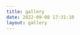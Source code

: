 ```yaml
---
title: gallery
date: 2022-09-08 17:31:10
layout: gallery
---
```

<style>  

/* 设置图片样式 */
img {
  border-radius: 10px; /* 添加圆角边框 */
  box-shadow: 0px 4px 8px rgba(0, 0, 0, 0.1); /* 添加阴影效果 */
}

/* 设置图片悬停效果 */
img:hover {
  transform: scale(1.1); /* 图片放大1.1倍 */
}

/* 设置图片动画效果 */
@keyframes fadeIn {
  from {
    opacity: 0; /* 初始透明度为0 */
    transform: translateY(20px); /* 初始位置向下偏移20像素 */
  }
  
  to {
    opacity: 1; /* 最终透明度为1 */
    transform: translateY(0); /* 最终位置恢复原始位置 */
  }
}

/* 应用动画效果到图片上 */
img.animated {
  animation-name: fadeIn; /* 使用fadeIn动画效果 */
  animation-duration: .5s; /* 动画持续时间为0.5秒 */
}

.ImageGrid {  
width: 100%;  
max-width: 1040px;  
margin: 0 auto;  
text-align: center;  
}  
.card {  
overflow: hidden;  
transition: .3s ease-in-out;  
border-radius: 8px;  
background-color: rgba(180,180,180,0.2);  
padding: 1.4px;  
}  
.ImageInCard img {  
padding: 0;  
border-radius: 8px;  
width:100%;  
height:100%;  
}  
@media (prefers-color-scheme: dark) {  
.card {background-color: rgba(180,180,180,0.2);}  

}  
</style>  
<div id="imageTab"></div>  
<div class="ImageGrid"></div>
<script>
const images = document.querySelectorAll("img");
images.forEach(image => {
  image.classList.add("animated");
});
</script>